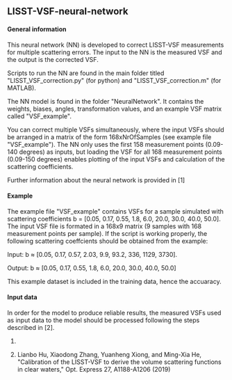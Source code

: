 ## LISST-VSF-neural-network

#### General information

This neural network (NN) is developed to correct LISST-VSF measurements for multiple scattering errors. The input to the NN is the measured VSF and the output is the corrected VSF. 

Scripts to run the NN are found in the main folder titled "LISST_VSF_correction.py" (for python) and "LISST_VSF_correction.m" (for MATLAB). 

The NN model is found in the folder "NeuralNetwork". It contains the weights, biases, angles, transformation values, and an example VSF matrix called "VSF_example". 

You can correct multiple VSFs simultaneously, where the input VSFs should be arranged in a matrix of the form 168xNrOfSamples (see example file "VSF_example"). The NN only uses the first 158 measurement points (0.09-140 degrees) as inputs, but loading the VSF for all 168  measurement points (0.09-150 degrees) enables plotting of the input VSFs and calculation of the scattering coefficients. 

Further information about the neural network is provided in [1]

#### Example 

The example file "VSF_example" contains VSFs for a sample simulated with scattering coefficients b = [0.05, 0.17, 0.55, 1.8, 6.0, 20.0, 30.0, 40.0, 50.0]. The input VSF file is formated in a 168x9 matrix (9 samples with 168 measurement points per sample). If the script is working properly, the following scattering coeffcients should be obtained from the example:  

Input: b $\approx$ [0.05, 0.17, 0.57, 2.03, 9.9, 93.2, 336, 1129, 3730]. 

Output: b $\approx$ [0.05, 0.17, 0.55, 1.8, 6.0, 20.0, 30.0, 40.0, 50.0]

This example dataset is included in the training data, hence the accuaracy. 

#### Input data

In order for the model to produce reliable results, the measured VSFs used as input data to the model should be processed following the steps described in [2]. 



1. 

2. Lianbo Hu, Xiaodong Zhang, Yuanheng Xiong, and Ming-Xia He, "Calibration of the LISST-VSF to derive the volume scattering functions in clear waters," Opt. Express 27, A1188-A1206 (2019)
